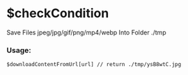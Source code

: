 # $checkCondition

Save Files jpeg/jpg/gif/png/mp4/webp Into Folder ./tmp

### Usage:

```plain
$downloadContentFromUrl[url] // return ./tmp/ysB8wtC.jpg
```
